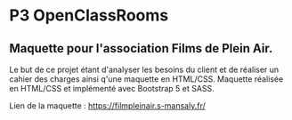 # P3 OpenClassRooms
Maquette pour l'association Films de Plein Air.
-----
Le but de ce projet étant d'analyser les besoins du client et de réaliser un cahier des charges ainsi q'une maquette en HTML/CSS.
Maquette réalisée en HTML/CSS et implémenté avec Bootstrap 5 et SASS. 

Lien de la maquette : https://filmpleinair.s-mansaly.fr/
